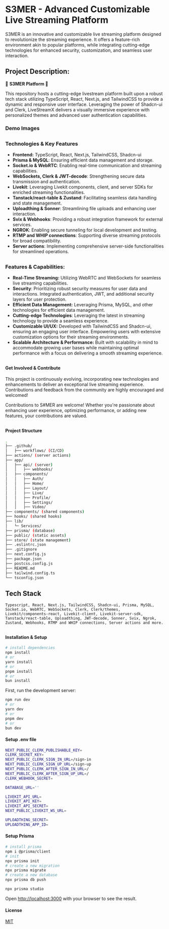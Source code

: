 # S3MER - Advanced Customizable Live Streaming Platform

S3MER is an innovative and customizable live streaming platform designed to revolutionize the streaming experience. It offers a feature-rich environment akin to popular platforms, while integrating cutting-edge technologies for enhanced security, customization, and seamless user interaction.

## Project Description:

🌟 **S3MER Platform 🎥**

This repository hosts a cutting-edge livestream platform built upon a robust tech stack utilizing TypeScript, React, Next.js, and TailwindCSS to provide a dynamic and responsive user interface. Leveraging the power of Shadcn-ui and Clerk, LiveStreamX delivers a visually immersive experience with personalized themes and advanced user authentication capabilities.

### Demo Images

##

### Technologies & Key Features

- **Frontend:** TypeScript, React, Next.js, TailwindCSS, Shadcn-ui
- **Prisma & MySQL**: Ensuring efficient data management and storage.
- **Socket.io & WebRTC**: Enabling real-time communication and streaming capabilities.
- **WebSockets, Clerk & JWT-decode**: Strengthening secure data transmission and authentication.
- **Livekit**: Leveraging Livekit components, client, and server SDKs for enriched streaming functionalities.
- **Tanstack/react-table & Zustand**: Facilitating seamless data handling and state management.
- **Uploadthing & Sonner**: Streamlining file uploads and enhancing user interaction.
- **Svix & Webhooks**: Providing a robust integration framework for external services.
- **NGROK**: Enabling secure tunneling for local development and testing.
- **RTMP and WHIP connections**: Supporting diverse streaming protocols for broad compatibility.
- **Server actions**: Implementing comprehensive server-side functionalities for streamlined operations.

##

### Features & Capabilities:

- **Real-Time Streaming:** Utilizing WebRTC and WebSockets for seamless live streaming capabilities.
- **Security**: Prioritizing robust security measures for user data and interactions. Integrated authentication, JWT, and additional security layers for user protection.
- **Efficient Data Management:** Leveraging Prisma, MySQL, and other technologies for efficient data management.
- **Cutting-edge Technologies**: Leveraging the latest in streaming technology to provide a seamless experience.
- **Customizable UI/UX:** Developed with TailwindCSS and Shadcn-ui, ensuring an engaging user interface. Empowering users with extensive customization options for their streaming environments.
- **Scalable Architecture & Performance:** Built with scalability in mind to accommodate growing user bases while maintaining optimal performance with a focus on delivering a smooth streaming experience.

##

#### Get Involved & Contribute

This project is continuously evolving, incorporating new technologies and enhancements to deliver an exceptional live streaming experience. Contributions and feedback from the community are highly encouraged and welcomed!

Contributions to S#MER are welcome! Whether you're passionate about enhancing user experience, optimizing performance, or adding new features, your contributions are valued.

##

#### Project Structure

```bash
.
├── .github/
│   ├── workflows/ (CI/CD)
├── actions/ (server actions)
├── app/
│   ├── api/ (server)
│   │   ├── webhooks/
│   ├── components/
│   │   ├── Auth/
│   │   ├── Home/
│   │   ├── Layout/
│   │   ├── Live/
│   │   ├── Profile/
│   │   ├── Settings/
│   │   ├── Video/
├── components/ (shared components)
├── hooks/ (shared hooks)
├── lib/
│   └─ Services/
├── prisma/ (database)
├── public/ (static assets)
├── store/ (state management)
├── .eslintrc.json
├── .gitignore
├── next.config.js
├── package.json
├── postcss.config.js
├── README.md
├── tailwind.config.ts
└── tsconfig.json

```

##

## Tech Stack

`Typescript, React, Next.js, TailwindCSS, Shadcn-ui, Prisma, MySQL, Socket.io, WebRTC, WebSockets, Clerk, Clerk/themes, Livekit/components-react, Livekit-client, Livekit-server-sdk, Tanstack/react-table, Uploadthing, JWT-decode, Sonner, Svix, Ngrok, Zustand, Webhooks, RTMP and WHIP connections, Server actions and more. `

##

#### Installation & Setup

```bash
# install dependencies
npm install
# or
yarn install
# or
pnpm install
# or
bun install
```

First, run the development server:

```bash
npm run dev
# or
yarn dev
# or
pnpm dev
# or
bun dev
```

#### Setup .env file

```bash
NEXT_PUBLIC_CLERK_PUBLISHABLE_KEY=
CLERK_SECRET_KEY=
NEXT_PUBLIC_CLERK_SIGN_IN_URL=/sign-in
NEXT_PUBLIC_CLERK_SIGN_UP_URL=/sign-up
NEXT_PUBLIC_CLERK_AFTER_SIGN_IN_URL=/
NEXT_PUBLIC_CLERK_AFTER_SIGN_UP_URL=/
CLERK_WEBHOOK_SECRET=

DATABASE_URL=''

LIVEKIT_API_URL=
LIVEKIT_API_KEY=
LIVEKIT_API_SECRET=
NEXT_PUBLIC_LIVEKIT_WS_URL=

UPLOADTHING_SECRET=
UPLOADTHING_APP_ID=
```

#### Setup Prisma

```bash
# install prisma
npm i @prisma/client
# init
npx prisma init
# create a new migration
npx prisma migrate
# create a new database
npx prisma db push

npx prisma studio

```

Open [http://localhost:3000](http://localhost:3000) with your browser to see the result.

#### License

[MIT](https://choosealicense.com/licenses/mit/)

```

```
